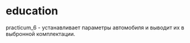 # education
practicum_6 - устанавливает параметры автомобиля и выводит их в выбронной комплектации.

